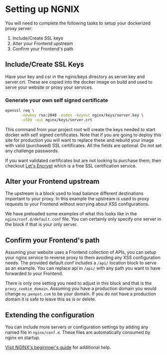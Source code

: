 # Setting up NGNIX

You will need to complete the following tasks to setup your dockerized proxy server:

1. Include/Create SSL keys
2. Alter your Frontend upstream
3. Confirm your Frontend's path

## Include/Create SSL Keys

Have your key and csr in the nginx/keys directory as server.key and server.crt. These are copied into the docker image on build and used to serve your website or proxy your services.

### Generate your own self signed certificate
```bash
openssl req \
       -newkey rsa:2048 -nodes -keyout nginx/keys/server.key \
       -x509 -out nginx/keys/server.crt
```

This command from your project root will create the keys needed to start docker with self signed certificates. Note that if you are going to deploy this site for production you will want to replace these and rebuild your image with valid (purchased) SSL certificates. All the fields are optional. Do not set any challenge passwords.

If you want validated certificates but are not looking to purchase them; then checkout [Let's Encrypt](https://letsencrypt.org) which is a free SSL certification service.

## Alter your Frontend upstream

The upstream is a block used to load balance different destinations important to your proxy. In this example the upstream is used to proxy requests to your Frontend without worrying about XSS configurations.

We have preloaded some examples of what this looks like in the `nginx/conf.d/default.conf` file. You can certainly only specify one server in the block if that is your only server.

## Confirm your Frontend's path

Assuming your website uses a Frontend collection of APIs, you can setup your nginx service to reverse proxy to them avoiding any XSS configuration needs. The provided default.conf includes a `/api/` location block to serve as an example. You can replace api in `/api/` with any path you want to have forwarded to your Frontend.

There is only one setting you need to adjust in this block and that is the `proxy_cookie_domain`. Assuming you have a production domain you would change `my.penpot.com` to be your domain. If you do not have a production domain it is safe to leave this as is or delete.

## Extending the configuration

You can include more servers or configuration settings by adding any named file in `nginx/conf.d`. These files are automatically consumed by nginx on startup.

[Visit NGINX's beginnner's guide](http://nginx.org/en/docs/beginners_guide.html) for additional help.